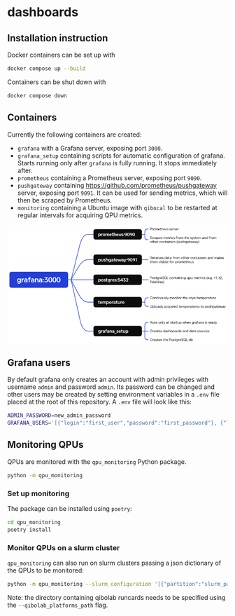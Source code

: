 # dashboards

## Installation instruction

Docker containers can be set up with
``` bash
docker compose up --build
```

Containers can be shut down with
``` bash
docker compose down
```

## Containers

Currently the following containers are created:
 - `grafana` with a Grafana server, exposing port `3000`.
 - `grafana_setup` containing scripts for automatic configuration of grafana.
 Starts running only after `grafana` is fully running. It stops immediately after.
 - `prometheus` containing a Prometheus server, exposing port `9090`.
 - `pushgateway` containing https://github.com/prometheus/pushgateway server, exposing port `9091`.
 It can be used for sending metrics, which will then be scraped by Prometheus.
 - `monitoring` containing a Ubuntu image with `qibocal` to be restarted at regular intervals for acquiring QPU metrics.

![docker configuration](containers_diagram.png)

## Grafana users

By default grafana only creates an account with admin privileges with username `admin` and password `admin`.
Its password can be changed and other users may be created by setting environment variables in a `.env` file placed at the root of this repository.
A `.env` file will look like this:
``` bash
ADMIN_PASSWORD=new_admin_password
GRAFANA_USERS='[{"login":"first_user","password":"first_password"}, {"login":"second_user","password":"second_password","role":"Editor"}]'
```

## Monitoring QPUs

QPUs are monitored with the `qpu_monitoring` Python package.

``` bash
python -m qpu_monitoring
```

### Set up monitoring

The package can be installed using `poetry`:

``` bash
cd qpu_monitoring
poetry install
```

### Monitor QPUs on a slurm cluster

`qpu_monitoring` can also run on slurm clusters passing a json dictionary of the QPUs to be monitored:

``` bash
python -m qpu_monitoring --slurm_configuration '[{"partition":"slurm_partition_name","platform":"qibolab_platform_name"}]' --qibolab_platforms_path /path/to/qibolab/plaftorms
```

Note: the directory containing qibolab runcards needs to be specified using the `--qibolab_platforms_path` flag.
